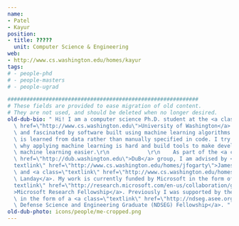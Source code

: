 ```yaml
---
name:
- Patel
- Kayur
position:
- title: ?????
  unit: Computer Science & Engineering
web:
- http://www.cs.washington.edu/homes/kayur
tags:
# - people-phd
# - people-masters
# - people-ugrad

############################################################
# These fields are provided to ease migration of old content.
# They are not used, and should be deleted when no longer desired.
old-dub-bio: " Hi! I am a computer science Ph.D. student at the <a class=\"textlink\"\
  \ href=\"http://www.cs.washington.edu\">University of Washington</a>. I'm excited\
  \ and fascinated by software built using machine learning algorithms where behavior\
  \ is learned from data rather than manually specified in code. I try to understand\
  \ why applying machine learning is hard and build tools to make development with\
  \ machine learning easier.\r\n            \r\n    As part of the <a class=\"textlink\"\
  \ href=\"http://dub.washington.edu\">DuB</a> group, I am advised by <a class=\"\
  textlink\" href=\"http://www.cs.washington.edu/homes/jfogarty\">James Fogarty</a>\
  \ and <a class=\"textlink\" href=\"http://www.cs.washington.edu/homes/landay\">James\
  \ Landay</a>. My work is currently funded by Microsoft in the form of a <a class=\"\
  textlink\" href=\"http://research.microsoft.com/en-us/collaboration/global/northam/northam-fellows.aspx#2009_LiveLabs\"\
  >Microsoft Research Fellowship</a>. Previously I was supported by the US government\
  \ in the form of a <a class=\"textlink\" href=\"http://ndseg.asee.org/\">National\
  \ Defense Science and Engineering Graduate (NDSEG) Fellowship</a>. "
old-dub-photo: icons/people/me-cropped.png
---
```

